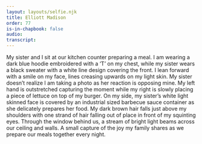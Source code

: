 ```yaml
---
layout: layouts/selfie.njk
title: Elliott Madison
order: 77
is-in-chapbook: false
audio:
transcript:
---
```


My sister and I sit at our kitchen counter preparing a meal. I am wearing a dark blue hoodie embroidered with a ‘T’ on my chest, while my sister wears a black sweater with a white line design covering the front. I lean forward with a smile on my face, lines creasing upwards on my light skin. My sister doesn’t realize I am taking a photo as her reaction is opposing mine. My left hand is outstretched capturing the moment while my right is slowly placing a piece of lettuce on top of my burger. On my side, my sister’s white light skinned face is covered by an industrial sized barbecue sauce container as she delicately prepares her food. My dark brown hair falls just above my shoulders with one strand of hair falling out of place in front of my squinting eyes. Through the window behind us, a stream of bright light beams across our ceiling and walls. A small capture of the joy my family shares as we prepare our meals together every night.
